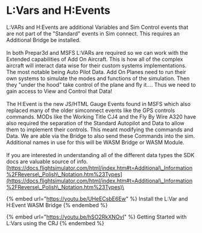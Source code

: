 # L:Vars and H:Events

L:VARs and H:Events are additional Variables and Sim Control events that are not part of the "Standard" events in Sim connect.  This requires an Additional Bridge be installed. \
\
In both Prepar3d and MSFS L:VARs are required so we can work with the Extended capabilities of Add On Aircraft.  This is how all of the complex aircraft will interact data wise for their custom systems implementations.  The most notable being Auto Pilot Data.  Add On Planes need to run their own systems to simulate the modes and functions of the simulation.  Then they "under the hood" take control of the plane and fly it.... Thus we need to gain access to View and Control that Data!\
\
The H:Event is the new JS/HTML Gauge Events found in MSFS which also replaced many of the older simconnect events like the GPS controls commands.  MODs like the  Working Title CJ4 and the Fly By Wire A320 have also required the separation of the Standard Autopilot and Data to allow them to implement their controls.  This meant modifying the commands and Data.  We are able via the Bridge to also send these Commands into the sim.  Additional names in use for this will be WASM Bridge or WASM Module.\
\
If you are interested in understanding all of the different data types the SDK docs are valuable source of info.  [https://docs.flightsimulator.com/html/index.htm#t=Additional\_Information%2FReverse\_Polish\_Notation.htm%23Types](https://docs.flightsimulator.com/html/index.htm#t=Additional\_Information%2FReverse\_Polish\_Notation.htm%23Types)\


{% embed url="https://youtu.be/UHeECsbE6Ew" %}
Install the L:Var and H:Event WASM Bridge
{% endembed %}





{% embed url="https://youtu.be/hSO2RkXNOvI" %}
Getting Started with L:Vars using the CRJ
{% endembed %}



